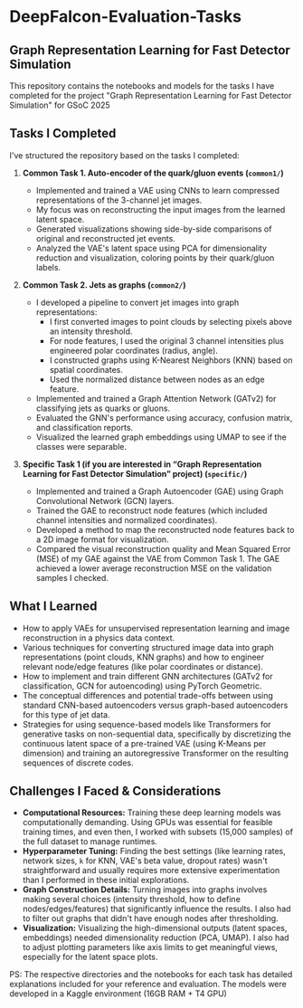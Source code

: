 ﻿# DeepFalcon-Evaluation-Tasks

## Graph Representation Learning for Fast Detector Simulation

This repository contains the notebooks and models for the tasks I have completed for the project "Graph Representation Learning for Fast Detector Simulation" for GSoC 2025

## Tasks I Completed

I've structured the repository based on the tasks I completed:

1.  **Common Task 1. Auto-encoder of the quark/gluon events (`common1/`)**
    * Implemented and trained a VAE using CNNs to learn compressed representations of the 3-channel jet images.
    * My focus was on reconstructing the input images from the learned latent space.
    * Generated visualizations showing side-by-side comparisons of original and reconstructed jet events.
    * Analyzed the VAE's latent space using PCA for dimensionality reduction and visualization, coloring points by their quark/gluon labels.

2.  **Common Task 2. Jets as graphs (`common2/`)**
    * I developed a pipeline to convert jet images into graph representations:
        * I first converted images to point clouds by selecting pixels above an intensity threshold.
        * For node features, I used the original 3 channel intensities plus engineered polar coordinates (radius, angle).
        * I constructed graphs using K-Nearest Neighbors (KNN) based on spatial coordinates.
        * Used the normalized distance between nodes as an edge feature.
    * Implemented and trained a Graph Attention Network (GATv2) for classifying jets as quarks or gluons.
    * Evaluated the GNN's performance using accuracy, confusion matrix, and classification reports.
    * Visualized the learned graph embeddings using UMAP to see if the classes were separable.

3.  **Specific Task 1 (if you are interested in “Graph Representation Learning for Fast Detector Simulation” project) (`specific/`)**
    * Implemented and trained a Graph Autoencoder (GAE) using Graph Convolutional Network (GCN) layers.
    * Trained the GAE to reconstruct node features (which included channel intensities and normalized coordinates).
    * Developed a method to map the reconstructed node features back to a 2D image format for visualization.
    * Compared the visual reconstruction quality and Mean Squared Error (MSE) of my GAE against the VAE from Common Task 1. The GAE achieved a lower average reconstruction MSE on the validation samples I checked.

## What I Learned

* How to apply VAEs for unsupervised representation learning and image reconstruction in a physics data context.
* Various techniques for converting structured image data into graph representations (point clouds, KNN graphs) and how to engineer relevant node/edge features (like polar coordinates or distance).
* How to implement and train different GNN architectures (GATv2 for classification, GCN for autoencoding) using PyTorch Geometric.
* The conceptual differences and potential trade-offs between using standard CNN-based autoencoders versus graph-based autoencoders for this type of jet data.
* Strategies for using sequence-based models like Transformers for generative tasks on non-sequential data, specifically by discretizing the continuous latent space of a pre-trained VAE (using K-Means per dimension) and training an autoregressive Transformer on the resulting sequences of discrete codes.

## Challenges I Faced & Considerations

* **Computational Resources:** Training these deep learning models was computationally demanding. Using GPUs was essential for feasible training times, and even then, I worked with subsets (15,000 samples) of the full dataset to manage runtimes.
* **Hyperparameter Tuning:** Finding the best settings (like learning rates, network sizes, `k` for KNN, VAE's beta value, dropout rates) wasn't straightforward and usually requires more extensive experimentation than I performed in these initial explorations.
* **Graph Construction Details:** Turning images into graphs involves making several choices (intensity threshold, how to define nodes/edges/features) that significantly influence the results. I also had to filter out graphs that didn't have enough nodes after thresholding.
* **Visualization:** Visualizing the high-dimensional outputs (latent spaces, embeddings) needed dimensionality reduction (PCA, UMAP). I also had to adjust plotting parameters like axis limits to get meaningful views, especially for the latent space plots.

PS: The respective directories and the notebooks for each task has detailed explanations included for your reference and evaluation.
    The models were developed in a Kaggle environment (16GB RAM + T4 GPU)
